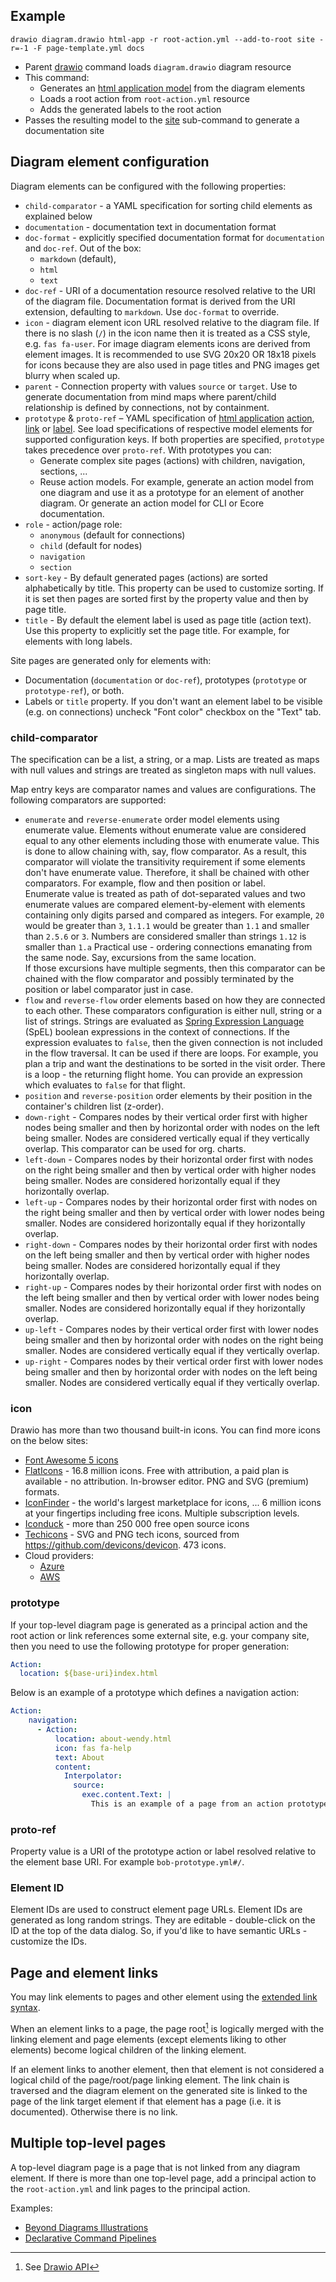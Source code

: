 ## Example

``drawio diagram.drawio html-app -r root-action.yml --add-to-root site -r=-1 -F page-template.yml docs``

* Parent [drawio](../index.html) command loads ``diagram.drawio`` diagram resource
* This command:
    * Generates an [html application model](https://html-app.models.nasdanika.org/index.html) from the diagram elements
    * Loads a root action from ``root-action.yml`` resource
    * Adds the generated labels to the root action
* Passes the resulting model to the [site](site/index.html) sub-command to generate a documentation site

## Diagram element configuration 

Diagram elements can be configured with the following properties:

* ``child-comparator`` - a YAML specification for sorting child elements as explained below
* ``documentation`` - documentation text in documentation format
* ``doc-format`` - explicitly specified documentation format for ``documentation`` and ``doc-ref``. Out of the box:
    * ``markdown`` (default), 
    * ``html``
    * ``text``
* ``doc-ref`` - URI of a documentation resource resolved relative to the URI of the diagram file. Documentation format is derived from the URI extension, defaulting to ``markdown``. Use ``doc-format`` to override.
* ``icon`` - diagram element icon URL resolved relative to the diagram file. If there is no slash (``/``) in the icon name then it is treated as a CSS style, e.g. ``fas fa-user``. 
For image diagram elements icons are derived from element images. It is recommended to use SVG 20x20 OR 18x18 pixels for icons because they are also used in page titles and PNG images get blurry when scaled up.
* ``parent`` - Connection property with values ``source`` or ``target``. Use to generate documentation from mind maps where parent/child relationship is defined by connections, not by containment.
* ``prototype`` & ``proto-ref`` – YAML specification of [html application](https://html-app.models.nasdanika.org/index.html) [action](https://html-app.models.nasdanika.org/references/eClassifiers/Action/index.html), [link](https://html-app.models.nasdanika.org/references/eClassifiers/Link/index.html) or [label](https://html-app.models.nasdanika.org/references/eClassifiers/Label/index.html). See load specifications of respective model elements for supported configuration keys. If both properties are specified, ``prototype`` takes precedence over ``proto-ref``. With prototypes you can:
    * Generate complex site pages (actions) with children, navigation, sections, ...
    * Reuse action models. For example, generate an action model from one diagram and use it as a prototype for an element of another diagram. Or generate an action model for CLI or Ecore documentation.
* ``role`` - action/page role:
    * ``anonymous`` (default for connections)
    * ``child`` (default for nodes)
    * ``navigation``
    * ``section``
* ``sort-key`` - By default generated pages (actions) are sorted alphabetically by title. This property can be used to customize sorting. If it is set then pages are sorted first by the property value and then by page title.
* ``title`` - By default the element label is used as page title (action text). Use this property to explicitly set the page title. For example, for elements with long labels.

Site pages are generated only for elements with:

* Documentation (``documentation`` or ``doc-ref``), prototypes (``prototype`` or ``prototype-ref``), or both.
* Labels or ``title`` property. If you don't want an element label to be visible (e.g. on connections) uncheck "Font color" checkbox on the "Text" tab.

### child-comparator

The specification can be a list, a string, or a map. Lists are treated as maps with null values and strings are treated as singleton maps with null values.

Map entry keys are comparator names and values are configurations. The following comparators are supported:

* ``enumerate`` and ``reverse-enumerate`` order model elements using enumerate value. 
Elements without enumerate value are considered equal to any other elements including those
with enumerate value. 
This is done to allow chaining with, say, flow comparator. 
As a result, this comparator will violate the transitivity requirement if some elements don't have enumerate value. 
Therefore, it shall be chained with other comparators. For example, flow and then position or label.    
Enumerate value is treated as path of dot-separated values and two enumerate values are compared
element-by-element with elements containing only digits parsed and compared as integers.
For example, ``20`` would be greater than ``3``, ``1.1.1`` would be greater than ``1.1`` and smaller than ``2.5.6`` or ``3``.
Numbers are considered smaller than strings ``1.12`` is smaller than ``1.a``
Practical use - ordering connections emanating from the same node. Say, excursions from the same location.  
If those excursions have multiple segments, then this comparator can be chained with the flow comparator
and possibly terminated by the position or label comparator just in case.
* ``flow`` and ``reverse-flow`` order elements based on how they are connected to each other. These comparators configuration is either null, string or a list of strings. Strings are evaluated as [Spring Expression Language](https://docs.spring.io/spring-framework/reference/core/expressions.html) (SpEL) boolean expressions in the context of connections. If the expression evaluates to ``false``, then the given connection is not included in the flow traversal. It can be used if there are loops. For example, you plan a trip and want the destinations to be sorted in the visit order. There is a loop - the returning flight home. You can provide an expression which evaluates to ``false`` for that flight.
* ``position`` and ``reverse-position`` order elements by their position in the container's children list (z-order).  
* ``down-right`` - Compares nodes by their vertical order first with higher nodes being smaller and then by horizontal order with nodes on the left being smaller. Nodes are considered vertically equal if they vertically overlap. This comparator can be used for org. charts.
* ``left-down`` - Compares nodes by their horizontal order first with nodes on the right being smaller and then by vertical order with higher nodes being smaller. Nodes are considered horizontally equal if they horizontally overlap. 
* ``left-up`` - Compares nodes by their horizontal order first with nodes on the right being smaller and then by vertical order with lower nodes being smaller. Nodes are considered horizontally equal if they horizontally overlap. 
* ``right-down`` - Compares nodes by their horizontal order first with nodes on the left being smaller and then by vertical order with higher nodes being smaller. Nodes are considered horizontally equal if they horizontally overlap. 
* ``right-up`` - Compares nodes by their horizontal order first with nodes on the left being smaller and then by vertical order with lower nodes being smaller. Nodes are considered horizontally equal if they horizontally overlap. 
* ``up-left`` - Compares nodes by their vertical order first with lower nodes being smaller and then by horizontal order with nodes on the right being smaller. Nodes are considered vertically equal if they vertically overlap. 
* ``up-right`` - Compares nodes by their vertical order first with lower nodes being smaller and then by horizontal order with nodes on the left being smaller. Nodes are considered vertically equal if they vertically overlap. 

### icon

Drawio has more than two thousand built-in icons. You can find more icons on the below sites:

* [Font Awesome 5 icons](https://fontawesome.com/v5/search?ic=free) 
* [FlatIcons](https://www.flaticon.com/pricing) - 16.8 million icons. Free with attribution, a paid plan is available - no attribution. In-browser editor. PNG and SVG (premium) formats.
* [IconFinder](https://www.iconfinder.com/) - the world's largest marketplace for icons, ... 6 million icons at your fingertips including free icons. Multiple subscription levels.
* [Iconduck](https://iconduck.com/) - more than 250 000 free open source icons
* [Techicons](https://techicons.dev/) - SVG and PNG tech icons, sourced from https://github.com/devicons/devicon. 473 icons. 
* Cloud providers:
    * [Azure](https://learn.microsoft.com/en-us/azure/architecture/icons/)
    * [AWS](https://aws.amazon.com/architecture/icons/)  

### prototype

If your top-level diagram page is generated as a principal action and the root action or link references some external site, e.g. your company site, then you need to use the following prototype for proper generation:

```yaml
Action:
  location: ${base-uri}index.html
```  

Below is an example of a prototype which defines a navigation action:

```yaml
Action:
    navigation:
      - Action:
          location: about-wendy.html
          icon: fas fa-help
          text: About
          content:
            Interpolator:
              source:
                exec.content.Text: |    
                  This is an example of a page from an action prototype.
```

### proto-ref

Property value is a URI of the prototype action or label resolved relative to the element base URI.
For example ``bob-prototype.yml#/``.
    
### Element ID 

Element IDs are used to construct element page URLs. 
Element IDs are generated as long random strings. 
They are editable - double-click on the ID at the top of the data dialog.
So, if you'd like to have semantic URLs - customize the IDs.      

## Page and element links

You may link elements to pages and other element using the [extended link syntax](https://docs.nasdanika.org/core/drawio/index.html#page-and-element-links).

When an element links to a page, the page root[^api] is logically merged with the linking element and page elements (except elements liking to other elements) become logical children of the linking element.

If an element links to another element, then that element is not considered a logical child of the page/root/page linking element. 
The link chain is traversed and the diagram element on the generated site is linked to the page of the link target element if that element has a page (i.e. it is documented). Otherwise there is no link.

[^api]: See [Drawio API](https://docs.nasdanika.org/core/drawio/index.html#api)

## Multiple top-level pages

A top-level diagram page is a page that is not linked from any diagram element. 
If there is more than one top-level page, add a principal action to the ``root-action.yml`` and link pages to the principal action.

Examples:

* [Beyond Diagrams Illustrations](https://nasdanika-demos.github.io/beyond-diagrams/index.html)
* [Declarative Command Pipelines](https://nasdanika-demos.github.io/declarative-command-pipelines/)
